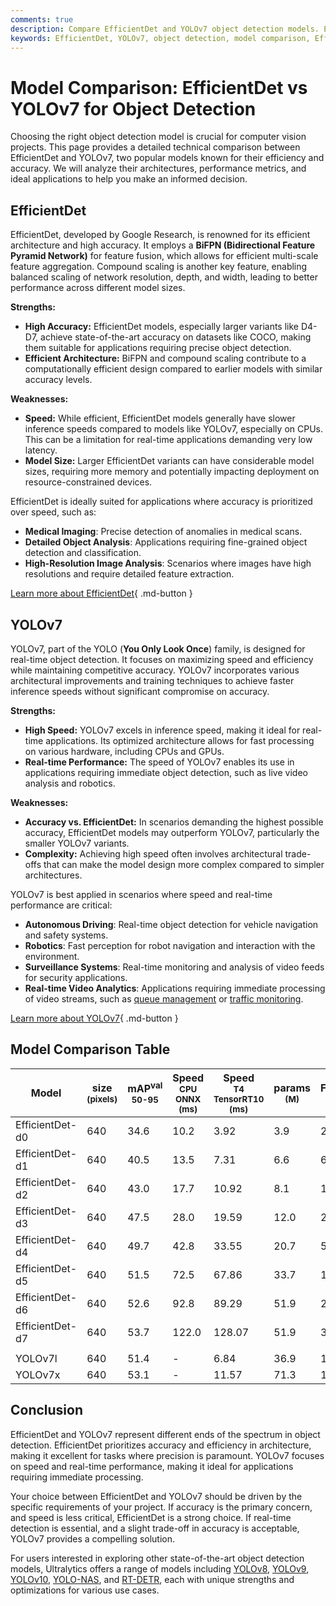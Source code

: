 ```yaml
---
comments: true
description: Compare EfficientDet and YOLOv7 object detection models. Explore accuracy, speed, performance, and best use cases to choose the right model for your project.
keywords: EfficientDet, YOLOv7, object detection, model comparison, EfficientDet vs YOLOv7, computer vision, real-time detection, accuracy, speed, neural networks
---
```


# Model Comparison: EfficientDet vs YOLOv7 for Object Detection

Choosing the right object detection model is crucial for computer vision projects. This page provides a detailed technical comparison between EfficientDet and YOLOv7, two popular models known for their efficiency and accuracy. We will analyze their architectures, performance metrics, and ideal applications to help you make an informed decision.

<script async src="https://cdn.jsdelivr.net/npm/chart.js@3.9.1/dist/chart.min.js"></script>
<script defer src="../../javascript/benchmark.js"></script>

<canvas id="modelComparisonChart" width="1024" height="400" active-models='["EfficientDet", "YOLOv7"]'></canvas>

## EfficientDet

EfficientDet, developed by Google Research, is renowned for its efficient architecture and high accuracy. It employs a **BiFPN (Bidirectional Feature Pyramid Network)** for feature fusion, which allows for efficient multi-scale feature aggregation. Compound scaling is another key feature, enabling balanced scaling of network resolution, depth, and width, leading to better performance across different model sizes.

**Strengths:**

- **High Accuracy:** EfficientDet models, especially larger variants like D4-D7, achieve state-of-the-art accuracy on datasets like COCO, making them suitable for applications requiring precise object detection.
- **Efficient Architecture:** BiFPN and compound scaling contribute to a computationally efficient design compared to earlier models with similar accuracy levels.

**Weaknesses:**

- **Speed:** While efficient, EfficientDet models generally have slower inference speeds compared to models like YOLOv7, especially on CPUs. This can be a limitation for real-time applications demanding very low latency.
- **Model Size:** Larger EfficientDet variants can have considerable model sizes, requiring more memory and potentially impacting deployment on resource-constrained devices.

EfficientDet is ideally suited for applications where accuracy is prioritized over speed, such as:

- **Medical Imaging**: Precise detection of anomalies in medical scans.
- **Detailed Object Analysis**: Applications requiring fine-grained object detection and classification.
- **High-Resolution Image Analysis**: Scenarios where images have high resolutions and require detailed feature extraction.

[Learn more about EfficientDet](https://arxiv.org/abs/1911.09070){ .md-button }

## YOLOv7

YOLOv7, part of the YOLO (**You Only Look Once**) family, is designed for real-time object detection. It focuses on maximizing speed and efficiency while maintaining competitive accuracy. YOLOv7 incorporates various architectural improvements and training techniques to achieve faster inference speeds without significant compromise on accuracy.

**Strengths:**

- **High Speed:** YOLOv7 excels in inference speed, making it ideal for real-time applications. Its optimized architecture allows for fast processing on various hardware, including CPUs and GPUs.
- **Real-time Performance:** The speed of YOLOv7 enables its use in applications requiring immediate object detection, such as live video analysis and robotics.

**Weaknesses:**

- **Accuracy vs. EfficientDet:** In scenarios demanding the highest possible accuracy, EfficientDet models may outperform YOLOv7, particularly the smaller YOLOv7 variants.
- **Complexity:** Achieving high speed often involves architectural trade-offs that can make the model design more complex compared to simpler architectures.

YOLOv7 is best applied in scenarios where speed and real-time performance are critical:

- **Autonomous Driving**: Real-time object detection for vehicle navigation and safety systems.
- **Robotics**: Fast perception for robot navigation and interaction with the environment.
- **Surveillance Systems**: Real-time monitoring and analysis of video feeds for security applications.
- **Real-time Video Analytics**: Applications requiring immediate processing of video streams, such as [queue management](https://docs.ultralytics.com/guides/queue-management/) or [traffic monitoring](https://www.ultralytics.com/blog/optimizingtraffic-management-with-ultralytics-yolo11).

[Learn more about YOLOv7](https://docs.ultralytics.com/models/yolov7/){ .md-button }

## Model Comparison Table

| Model           | size<br><sup>(pixels) | mAP<sup>val<br>50-95 | Speed<br><sup>CPU ONNX<br>(ms) | Speed<br><sup>T4 TensorRT10<br>(ms) | params<br><sup>(M) | FLOPs<br><sup>(B) |
| --------------- | --------------------- | -------------------- | ------------------------------ | ----------------------------------- | ------------------ | ----------------- |
| EfficientDet-d0 | 640                   | 34.6                 | 10.2                           | 3.92                                | 3.9                | 2.54              |
| EfficientDet-d1 | 640                   | 40.5                 | 13.5                           | 7.31                                | 6.6                | 6.1               |
| EfficientDet-d2 | 640                   | 43.0                 | 17.7                           | 10.92                               | 8.1                | 11.0              |
| EfficientDet-d3 | 640                   | 47.5                 | 28.0                           | 19.59                               | 12.0               | 24.9              |
| EfficientDet-d4 | 640                   | 49.7                 | 42.8                           | 33.55                               | 20.7               | 55.2              |
| EfficientDet-d5 | 640                   | 51.5                 | 72.5                           | 67.86                               | 33.7               | 130.0             |
| EfficientDet-d6 | 640                   | 52.6                 | 92.8                           | 89.29                               | 51.9               | 226.0             |
| EfficientDet-d7 | 640                   | 53.7                 | 122.0                          | 128.07                              | 51.9               | 325.0             |
|                 |                       |                      |                                |                                     |                    |                   |
| YOLOv7l         | 640                   | 51.4                 | -                              | 6.84                                | 36.9               | 104.7             |
| YOLOv7x         | 640                   | 53.1                 | -                              | 11.57                               | 71.3               | 189.9             |

## Conclusion

EfficientDet and YOLOv7 represent different ends of the spectrum in object detection. EfficientDet prioritizes accuracy and efficiency in architecture, making it excellent for tasks where precision is paramount. YOLOv7 focuses on speed and real-time performance, making it ideal for applications requiring immediate processing.

Your choice between EfficientDet and YOLOv7 should be driven by the specific requirements of your project. If accuracy is the primary concern, and speed is less critical, EfficientDet is a strong choice. If real-time detection is essential, and a slight trade-off in accuracy is acceptable, YOLOv7 provides a compelling solution.

For users interested in exploring other state-of-the-art object detection models, Ultralytics offers a range of models including [YOLOv8](https://docs.ultralytics.com/models/yolov8/), [YOLOv9](https://docs.ultralytics.com/models/yolov9/), [YOLOv10](https://docs.ultralytics.com/models/yolov10/), [YOLO-NAS](https://docs.ultralytics.com/models/yolo-nas/), and [RT-DETR](https://docs.ultralytics.com/models/rtdetr/), each with unique strengths and optimizations for various use cases.
